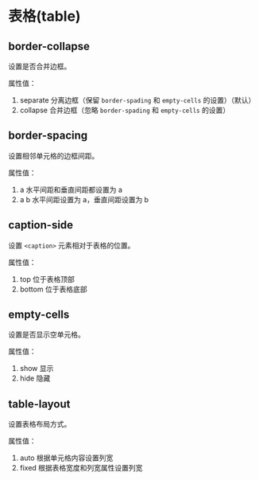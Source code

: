 表格(table)
====

border-collapse
----

设置是否合并边框。

属性值：

1. separate 分离边框（保留 `border-spading` 和 `empty-cells` 的设置）（默认）
2. collapse 合并边框（忽略 `border-spading` 和 `empty-cells` 的设置）

border-spacing
----

设置相邻单元格的边框间距。

属性值：

1. a 水平间距和垂直间距都设置为 a
2. a b 水平间距设置为 a，垂直间距设置为 b

caption-side
----

设置 `<caption>` 元素相对于表格的位置。

属性值：

1. top 位于表格顶部
2. bottom 位于表格底部

empty-cells
----

设置是否显示空单元格。

属性值：

1. show 显示
2. hide 隐藏

table-layout
----

设置表格布局方式。

属性值：

1. auto 根据单元格内容设置列宽
2. fixed 根据表格宽度和列宽属性设置列宽
